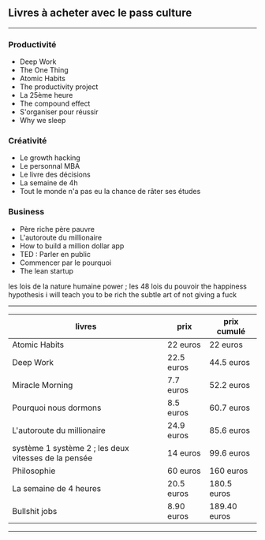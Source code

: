 


## Livres à acheter avec le pass culture

---

### Productivité
- Deep Work
- The One Thing
- Atomic Habits
- The productivity project
- La 25ème heure
- The compound effect
- S'organiser pour réussir
- Why we sleep

### Créativité
- Le growth hacking
- Le personnal MBA
- Le livre des décisions
- La semaine de 4h
- Tout le monde n'a pas eu la chance de râter ses études

### Business
- Père riche père pauvre
- L'autoroute du millionaire
- How to build a million dollar app
- TED : Parler en public
- Commencer par le pourquoi
- The lean startup


les lois de la nature humaine
power ; les 48 lois du pouvoir
the happiness hypothesis
i will teach you to be rich
the subtle art of not giving a fuck

---

| livres                                               | prix       | prix cumulé  |
| ---------------------------------------------------- | ---------- | ------------ |
| Atomic Habits                                        | 22 euros   | 22 euros     |
| Deep Work                                            | 22.5 euros | 44.5 euros   |
| Miracle Morning                                      | 7.7 euros  | 52.2 euros   |
| Pourquoi nous dormons                                | 8.5 euros  | 60.7 euros   |
| L'autoroute du millionaire                           | 24.9 euros | 85.6 euros   |
| système 1 système 2 ; les deux vitesses de la pensée | 14 euros   | 99.6 euros   |
| Philosophie                                          | 60 euros   | 160 euros    |
| La semaine de 4 heures                               | 20.5 euros | 180.5 euros  |
| Bullshit jobs                                        | 8.90 euros | 189.40 euros | 

---

